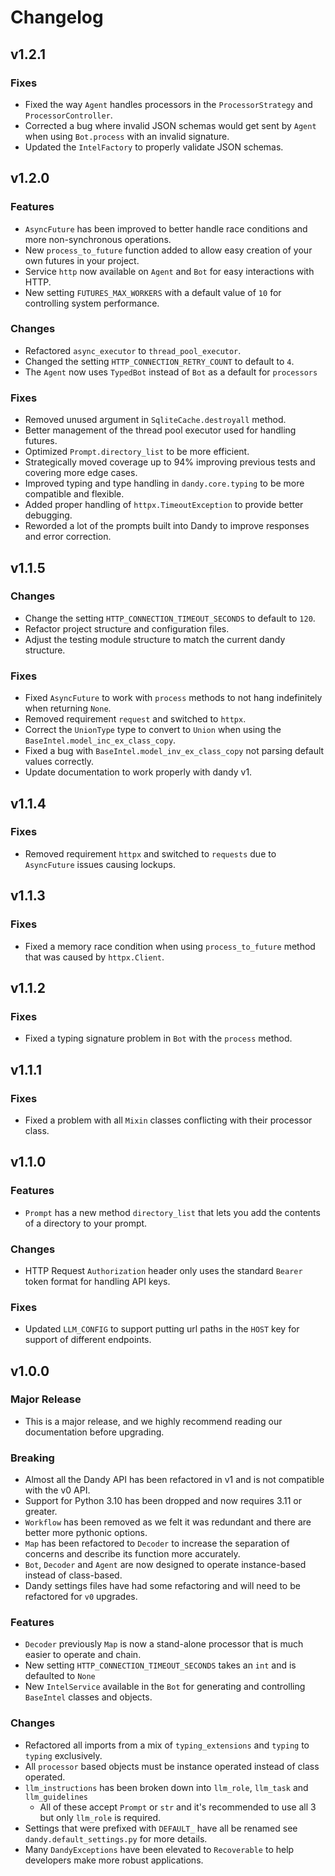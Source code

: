 # Changelog

## v1.2.1

### Fixes

- Fixed the way `Agent` handles processors in the `ProcessorStrategy` and `ProcessorController`.
- Corrected a bug where invalid JSON schemas would get sent by `Agent` when using `Bot.process` with an invalid signature.
- Updated the `IntelFactory` to properly validate JSON schemas.

## v1.2.0

### Features

- `AsyncFuture` has been improved to better handle race conditions and more non-synchronous operations.
- New `process_to_future` function added to allow easy creation of your own futures in your project.
- Service `http` now available on `Agent` and `Bot` for easy interactions with HTTP.
- New setting `FUTURES_MAX_WORKERS` with a default value of `10` for controlling system performance.

### Changes

- Refactored `async_executor` to `thread_pool_executor`.
- Changed the setting `HTTP_CONNECTION_RETRY_COUNT` to default to `4`.
- The `Agent` now uses `TypedBot` instead of `Bot` as a default for `processors` 

### Fixes

- Removed unused argument in `SqliteCache.destroyall` method.
- Better management of the thread pool executor used for handling futures.
- Optimized `Prompt.directory_list` to be more efficient.
- Strategically moved coverage up to 94% improving previous tests and covering more edge cases.
- Improved typing and type handling in `dandy.core.typing` to be more compatible and flexible.
- Added proper handling of `httpx.TimeoutException` to provide better debugging.
- Reworded a lot of the prompts built into Dandy to improve responses and error correction.

## v1.1.5

### Changes

- Change the setting `HTTP_CONNECTION_TIMEOUT_SECONDS` to default to `120`.
- Refactor project structure and configuration files.
- Adjust the testing module structure to match the current dandy structure.

### Fixes

- Fixed `AsyncFuture` to work with `process` methods to not hang indefinitely when returning `None`.
- Removed requirement `request` and switched to `httpx`.
- Correct the `UnionType` type to convert to `Union` when using the `BaseIntel.model_inc_ex_class_copy`.
- Fixed a bug with `BaseIntel.model_inv_ex_class_copy` not parsing default values correctly.
- Update documentation to work properly with dandy v1.

## v1.1.4

### Fixes

- Removed requirement `httpx` and switched to `requests` due to `AsyncFuture` issues causing lockups.

## v1.1.3

### Fixes

- Fixed a memory race condition when using `process_to_future` method that was caused by `httpx.Client`.

## v1.1.2

### Fixes

- Fixed a typing signature problem in `Bot` with the `process` method.

## v1.1.1

### Fixes

- Fixed a problem with all `Mixin` classes conflicting with their processor class.

## v1.1.0

### Features

- `Prompt` has a new method `directory_list` that lets you add the contents of a directory to your prompt.

### Changes

- HTTP Request `Authorization` header only uses the standard `Bearer` token format for handling API keys.

### Fixes

- Updated `LLM_CONFIG` to support putting url paths in the `HOST` key for support of different endpoints.

## v1.0.0

### Major Release

- This is a major release, and we highly recommend reading our documentation before upgrading. 

### Breaking

- Almost all the Dandy API has been refactored in v1 and is not compatible with the v0 API.
- Support for Python 3.10 has been dropped and now requires 3.11 or greater.
- `Workflow` has been removed as we felt it was redundant and there are better more pythonic options.
- `Map` has been refactored to `Decoder` to increase the separation of concerns and describe its function more accurately.
- `Bot`, `Decoder` and `Agent` are now designed to operate instance-based instead of class-based.
- Dandy settings files have had some refactoring and will need to be refactored for `v0` upgrades.

### Features

- `Decoder` previously `Map` is now a stand-alone processor that is much easier to operate and chain.
- New setting `HTTP_CONNECTION_TIMEOUT_SECONDS` takes an `int` and is defaulted to `None`
- New `IntelService` available in the `Bot` for generating and controlling `BaseIntel` classes and objects. 

### Changes

- Refactored all imports from a mix of `typing_extensions` and `typing` to `typing` exclusively.
- All `processor` based objects must be instance operated instead of class operated.
- `llm_instructions` has been broken down into `llm_role`, `llm_task` and `llm_guidelines`
  - All of these accept `Prompt` or `str` and it's recommended to use all 3 but only `llm_role` is required.
- Settings that were prefixed with `DEFAULT_` have all be renamed see `dandy.default_settings.py` for more details.
- Many `DandyExceptions` have been elevated to `Recoverable` to help developers make more robust applications.

